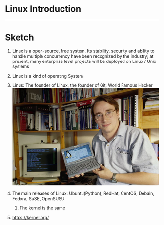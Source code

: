 # Linux Introduction
_______________________________________________
# Sketch

1. Linux is a open-source, free system. Its stability, security and ability to handle multiple concurrency have been recognized by the industry; at present, many enterprise level projects will be deployed on Linux / Unix systems

2. Linux is a kind of operating System
3. Linus: The founder of Linux, the founder of Git, World Famous Hacker![截图](e80f21c0ea49797918235aef99ccf3e3.png)
4. The main releases of Linux: Ubuntu(Python), RedHat, CentOS, Debain, Fedora, SuSE, OpenSUSU
   1. The kernel is the same

5. <a herf="https://kernel.org/">https://kernel.org/</a>